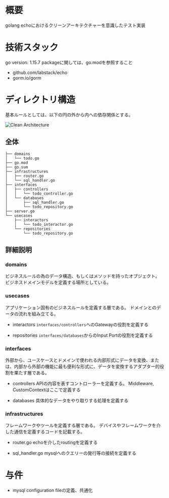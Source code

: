# 概要

golang echoにおけるクリーンアーキテクチャーを意識したテスト実装

# 技術スタック

go version: 1.15.7
packageに関しては、go.modを参照すること

- github.com/labstack/echo
- gorm.io/gorm

# ディレクトリ構造

基本ルールとしては、以下の円の外から内への依存関係とする。

![Clean Architecture](https://qiita-user-contents.imgix.net/https%3A%2F%2Fqiita-image-store.s3.amazonaws.com%2F0%2F44142%2Fa7643c53-8cc0-b079-0745-a20f06f23372.jpeg?ixlib=rb-1.2.2&auto=format&gif-q=60&q=75&w=1400&fit=max&s=cedd83cad1f4ce805e663ffd96ec335c)

## 全体

``` text
├── domains
│   └── todo.go
├── go.mod
├── go.sum
├── infrastructures
│   ├── router.go
│   └── sql_handler.go
├── interfaces
│   ├── controllers
│   │   └── todo_controller.go
│   └── databases
│       ├── sql_handler.go
│       └── todo_repository.go
├── server.go
└── usecases
    ├── interactors
    │   └── todo_interactor.go
    └── repositories
        └── todo_repository.go
```

## 詳細説明

### domains

ビジネスルールの為のデータ構造、もしくはメソッドを持ったオブジェクト。
ビジネスドメインモデルを定義する場所としている。

### usecases

アプリケーション固有のビジネスルールを定義する層である。
ドメインとのデータの流れを組み立てる。

- interactors
    `interfaces/controllers`へのGatewayの役割を定義する

- repositories
    `interfaces/databases`からのInput Portの役割を定義する

### interfaces

外部から、ユースケースとドメインで使われる内部形式にデータを変換、または、内部から外部の機能に最も便利な形式に、データを変換するアダプター的役割を果たす層である。

- controllers
    APIの内容を表すコントローラーを定義する。
    Middleware, CustomContextはここで定義する

- databases
    具体的なデータをやり取りする処理を定義する

### infrastructures

フレームワークやツールを定義する層である。
デバイスやフレームワークを介した通信を定義するコードを記載する。

- router.go
    echoを介したroutingを定義する

- sql_handler.go
    mysqlへのクエリーの発行等の接続を定義する

# 与件

- mysql configuration fileの定義、共通化
